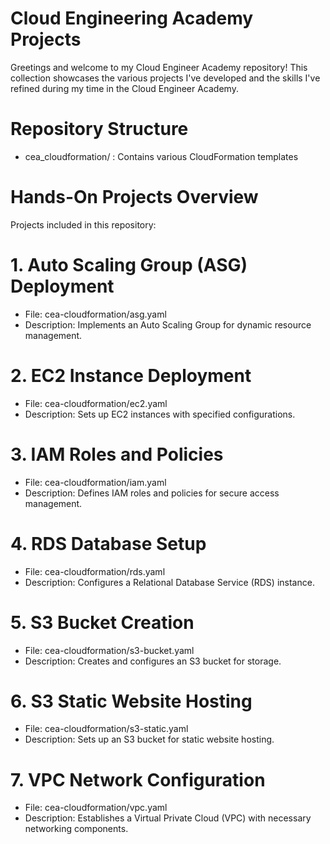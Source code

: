 # Cloud Engineering Academy Projects

Greetings and welcome to my Cloud Engineer Academy repository! This collection showcases the various projects I've developed and the skills I've refined during my time in the Cloud Engineer Academy.

# Repository Structure 
* cea_cloudformation/ : Contains various CloudFormation templates

# Hands-On Projects Overview
Projects included in this repository:

# 1. Auto Scaling Group (ASG) Deployment
- File: cea-cloudformation/asg.yaml
- Description: Implements an Auto Scaling Group for dynamic resource management.

# 2. EC2 Instance Deployment
- File: cea-cloudformation/ec2.yaml
- Description: Sets up EC2 instances with specified configurations.

# 3. IAM Roles and Policies
- File: cea-cloudformation/iam.yaml
- Description: Defines IAM roles and policies for secure access management.

# 4. RDS Database Setup
- File: cea-cloudformation/rds.yaml
- Description: Configures a Relational Database Service (RDS) instance.

# 5. S3 Bucket Creation
- File: cea-cloudformation/s3-bucket.yaml
- Description: Creates and configures an S3 bucket for storage.

# 6. S3 Static Website Hosting
- File: cea-cloudformation/s3-static.yaml
- Description: Sets up an S3 bucket for static website hosting.

# 7. VPC Network Configuration
- File: cea-cloudformation/vpc.yaml
- Description: Establishes a Virtual Private Cloud (VPC) with necessary networking components.
